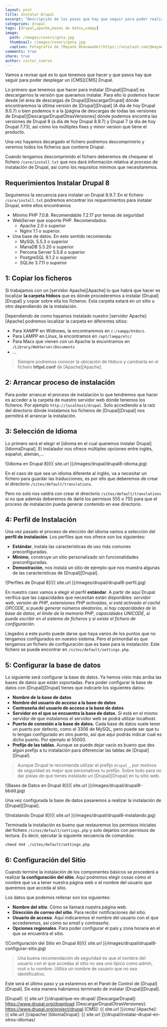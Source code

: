 ```yaml
---
layout: post
title: Instalar Drupal
excerpt: "Descripción de los pasos que hay que seguir para poder realizar para poder instalar Drupal (idioma, configuración de base de datos, creación de usuarios,...)"
categories: drupal
tags: [drupal,apache,bases de datos,xampp]
image:
  path: /images/covers/gota.jpg
  thumbnail: /images/covers/gota.jpg
  caption: Fotografía de [Mayank Dhanawade](https://unsplash.com/@mayank_dhanawade)
comments: true
share: true
author: victor_cuervo
---
```


Vamos a revisar qué es lo que tenemos que hacer y que pasos hay que seguir para poder desplegar un [CMS][CMS] Drupal.

Lo primero que tenemos que hacer para instalar [Drupal][Drupal] es descargarnos la versión que queramos instalar. Para ello lo podemos hacer desde [el área de descargas de Drupal][DescargarDrupal] dónde encontraremos la última versión de [Drupal][Drupal] (A día de hoy Drupal 9.0.7) o bien podemos ir a la [página de descargas de todas las versiones de Drupal][DescargarDrupalOtrasVersiones] dónde podemos encontra las versiones de Drupal 8 (a día de hoy Drupal 8.9.7) y Drupal 7 (a día de hoy Drupal 7.73), así cómo los múltiples fixes y minor version que tiene el producto.

Una vez hayamos decargado el fichero podremos descomprimirlo y veremos todos los ficheros que contiene Drupal.

Cuando tengamos descomprimido el fichero deberemos de chequear el fichero `/core/install.txt` que nos dará información relativa al proceso de instalación de Drupal, así como los requisitos mínimos que necesitaremos.

## Requerimientos Instalar Drupal 8
Seguiremos la secuencia para instalar un Drupal 8.9.7. En el fichero `/core/install.txt` podremos encontrar los requerimientos para instalar Drupal, entre ellos encontramos

* Mínimo PHP 7.0.8. Recomendable 7.2.17 por temas de seguridad
* WebServer que soporte PHP. Recomendados:
  * Apache 2.0 o superior
  * Nginx 1.1 o superior.
* Una base de datos. En este sentido recomienda:
  * MySQL 5.5.3 o superior
  * MariaDB 5.5.20 o superior
  * Percona Server 5.5.8 o superior
  * PostgreSQL 9.1.2 o superior
  * SQLite 3.7.11 o superior

## 1: Copiar los ficheros
Si trabajamos con un [servidor Apache][Apache] lo que habrá que hacer es localizar **la carpeta htdocs** que es dónde procederemos a instalar [Drupal][Drupal] y copiar sobre ella los ficheros. Esta carpeta estará en un sitio u otro dependiendo de la instalación.

Dependiendo de como hayamos instalado nuestro [servidor Apache][Apache] podremos localizar la carpeta en diferentes sitios:

* Para XAMPP en Widnows, la encontraremos en `c:/xampp/htdocs`.
* Para LAMPP en Linux, la encontramos en `/opt/lampp/etc/`
* Para Macs que vienen con un Apache la encontramos en `/Library/WebServer/Documents`
* ...

> Siempre podremos conocer la ubicación de htdocs y cambiarla en el fichero **httpd.conf** de [Apache][Apache].

## 2: Arrancar proceso de instalación
Para poder arrancar el proceso de instalación lo que tendremos que hacer es acceder a la carpeta de nuestro servidor web dónde tenemos los ficheros. Por ejemplo `http://localhost/drupal`. Solo accediendo a la raíz del directorio dónde instalamos los ficheros de [Drupal][Drupal] nos permitirá el arrancar la instalación.

## 3: Selección de Idioma
Lo primero será el elegir el [idioma en el cual queremos instalar Drupal][IdiomaDrupal]. El instalador nos ofrece múltiples opciones entre inglés, español, alemán,...

![Idioma en Drupal 8]({{ site.url }}/images/drupal/drupal8-idioma.jpg)

En el caso de que sea un idioma diferente al inglés, va a necesitar un fichero para guardar las traducciones, es por ello que deberemos de crear el directorio `/sites/default/translations`. 

Pero no solo nos valdrá con crear el directorio `/sites/default/translations` si no que además deberemos de darle los permisos 555 o 755 para que el proceso de instalación pueda generar contenido en ese directorio.

## 4: Perfil de Instalación

Una vez pasado el proceso de elección del idioma vamos a selección del **perfil de instalación**. Los perfiles que nos ofrece son los siguientes:

* **Estándar**, instala las características de uso más comunes preconfiguradas.
* **Mínimo**, construye un sitio personalizado sin funcionalidades preconfiguradas.
* **Demostración**, nos instala un sitio de ejemplo que nos muestra algunas de las características de [Drupal][Drupal].

![Perfiles de Drupal 8]({{ site.url }}/images/drupal/drupal8-perfil.jpg)

En nuestro caso vamos a elegir el perfil **estándar**. A partir de aquí Drupal verifica que las capacidades que necesitan están disponibles: *servidor web*, *versión de PHP*, *extensiones PHP activadas*, *si está activado el caché OPCODE*, *si puede generar números aleatorios*, *si hay capacidades de la base de datos*, *el límite de la memoria PHP*, *capacidades UNICODE*, *si puede escribir en el sistema de ficheros* y *si existe el fichero de configuración*.

Llegados a este punto puede darse que haya varios de los puntos que no tengamos configurados en nuestro sistema. Pero el primordial es que tengamos un fichero de configuración que es base para la instalación. Este fichero se puede encontrar en `/sites/default/settings.php`.

## 5: Configurar la base de datos
Lo siguiente será configurar la base de datos. Ya hemos visto más arriba las bases de datos que están soportadas. Para poder configurar la base de datos con [Drupal][Drupal] tienes que indicarle los siguientes datos:
* **Nombre de la base de datos**
* **Nombre del usuario de acceso a la base de datos**
* **Contraseña del usuario de acceso a la base de datos**
* **Servidor en el que se encuentra la base de datos.** Si está en el mismo servidor de que instalamos el servidor web se podrá utilizar localhost.
* **Puerto de conexión a la base de datos.** Cada base de datos suele tener un puerto por defecto, como el 3306 de MySQL, pero puede ser que tu lo tengas configurado en otro puerto, así que aquí podrás indicar cual es dicho puerto. Por ejemplo el 55000.
* **Prefijo de las tablas**. Aunque se puede dejar vacío es bueno que des algún prefijo a tu instalación para diferenciar las tablas de [Drupal][Drupal].

> Aunque Drupal te recomienda utilizar el prefijo `drupal_`, por motivos de seguridad es mejor que personalices tu prefijo. Sobre todo para no dar pistas de que tienes instalado un [Drupal][Drupal] en tu sitio web.

![Bases de Datos en Drupal 8]({{ site.url }}/images/drupal/drupal8-bbdd.jpg)

Una vez configurada la base de datos pasaremos a realizar la instalación de [Drupal][Drupal].

![Instalando Drupal 8]({{ site.url }}/images/drupal/drupal8-instalando.jpg)

Terminada la instalación es bueno que restauremos los permisos iniciales del fichero `/sites/default/settings.php` y solo dejarlos con permisos de lectura. Es decir, ejecutar la siguiente secuencia de comandos:

~~~
chmod 444 ./sites/default/settings.php
~~~

## 6: Configuración del Sitio
Cuando termine la instalación de los componentes básicos se procederá a realizar **la configuración del sitio**. Aquí podremos elegir cosas cómo el nombre que va a tener nuestra página web o el nombre del usuario que queremos que acceda al sitio.

Los datos que podemos rellenar son los siguientes:

* **Nombre del sitio**. Cómo se llamará nuestra página web.
* **Dirección de correo del sitio**. Para recibir notificaciones del sitio.
* **Usuario de acceso**. Aquí indicaremos el nombre del usuario con el que accederemos, así como su *email* y *contraseña*.
* **Opciones regionales**. Para poder configurar el país y zona horaria en el que se encuentra el sitio.

![Configuración del Sitio en Drupal 8]({{ site.url }}/images/drupal/drupal8-configurar-sitio.jpg)

> Una buena recomendación de seguridad es que el nombre del usuario con el que accedas al sitio no sea uno típico como admin, root o tu nombre. Utiliza un nombre de usuario que no sea identificativo.

Este será el último paso y ya estaremos en el Panel de Control de [Drupal][Drupal]. De esta manera habríamos terminado de instalar [Drupal][Drupal].

[Drupal]: {{ site.url }}/drupal/que-es-drupal/
[DescargarDrupal]: https://www.drupal.org/download
[DescargarDrupalOtrasVersiones]: https://www.drupal.org/project/drupal
[CMS]: {{ site.url }}/cms/
[Apache]:  {{ site.url }}/apache/
[IdiomaDrupal]: {{ site.url }}/drupal/instalar-drupal-en-otros-idiomas/
